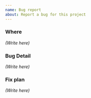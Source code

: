 ```yaml
---
name: Bug report
about: Report a bug for this project
---
```


### Where

*(Write here)*



### Bug Detail

*(Write here)*



### Fix plan

*(Write here)*
